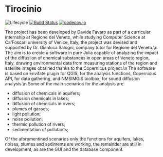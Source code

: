 # Tirocinio

![Lifecycle](https://img.shields.io/badge/lifecycle-experimental-orange.svg)<!--
![Lifecycle](https://img.shields.io/badge/lifecycle-maturing-blue.svg)
![Lifecycle](https://img.shields.io/badge/lifecycle-stable-green.svg)
![Lifecycle](https://img.shields.io/badge/lifecycle-retired-orange.svg)
![Lifecycle](https://img.shields.io/badge/lifecycle-archived-red.svg)
![Lifecycle](https://img.shields.io/badge/lifecycle-dormant-blue.svg) -->
[![Build Status](https://travis-ci.com/DavideFavaro/Tirocinio.jl.svg?branch=master)](https://travis-ci.com/DavideFavaro/Tirocinio.jl)
[![codecov.io](http://codecov.io/github/DavideFavaro/Tirocinio.jl/coverage.svg?branch=master)](http://codecov.io/github/DavideFavaro/Tirocinio.jl?branch=master)
<!--
[![Documentation](https://img.shields.io/badge/docs-stable-blue.svg)](https://DavideFavaro.github.io/Tirocinio.jl/stable)
[![Documentation](https://img.shields.io/badge/docs-master-blue.svg)](https://DavideFavaro.github.io/Tirocinio.jl/dev)
-->

The project has been developed by Davide Favaro as part of a curricular internship at Regione del Veneto, while studying Computer Science at Ca'Foscari university of Venice, Italy, the project was devised and supported by Dr. Gianluca Salogni, company tutor for Regione del Veneto.\n
The aim is to create a software in pure Julia capable of analyzing the impact of the diffusiion of chemical substances in open areas of Veneto region, Italy, drawing environmental data from measuring stations of the region and satellite images obtained thanks to the Copernicus project.\n
The software is based on Envifate plugin for QGIS, for the analysis functions, Copernicus API, for data gathering, and NMSIMGIS toolbox, for sound diffusion analysis.\n
Some of the main scenarios for the analysis are:
- diffusion of chemicals in aquifers;
- diffusion chemicals in lakes;
- diffusion of chemicals in rivers;
- plumes of gasses;
- light pollution;
- noise pollution;
- thermic pollution of rivers;
- sedimentation of pollutants;

Of the aforementined scenarios only the functions for aquifers, lakes, noises, plumes and sediments are working, the remainder are still in development, as are the GUI and the database component.
